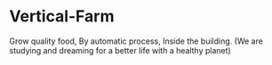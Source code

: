 # Vertical-Farm
Grow quality food, By automatic process, Inside the building. (We are studying and dreaming for a better life with a healthy planet)
<img src="/goodjack/developer-roadmap-chinese/raw/master/chinese-version/images/intro.png" alt="" style="max-width:100%;">

